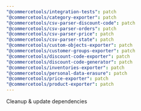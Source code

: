 ```yaml
---
"@commercetools/integration-tests": patch
"@commercetools/category-exporter": patch
"@commercetools/csv-parser-discount-code": patch
"@commercetools/csv-parser-orders": patch
"@commercetools/csv-parser-price": patch
"@commercetools/csv-parser-state": patch
"@commercetools/custom-objects-exporter": patch
"@commercetools/customer-groups-exporter": patch
"@commercetools/discount-code-exporter": patch
"@commercetools/discount-code-generator": patch
"@commercetools/inventories-exporter": patch
"@commercetools/personal-data-erasure": patch
"@commercetools/price-exporter": patch
"@commercetools/product-exporter": patch
---
```


Cleanup & update dependencies
